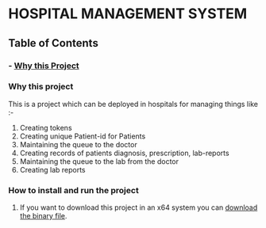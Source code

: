 # HOSPITAL MANAGEMENT SYSTEM

## Table of Contents
### - [Why this Project](https://github.com/adwayithks/hospital_management_project?tab=readme-ov-file#why-this-project)

### Why this project
 This is a project which can be deployed in hospitals for managing things like :-
 1) Creating tokens
 2) Creating unique Patient-id for Patients
 3) Maintaining the queue to the doctor
 4) Creating records of patients diagnosis, prescription, lab-reports
 5) Maintaining the queue to the lab from the doctor
 6) Creating lab reports

### How to install and run the project 
 1) If you want to download this project in an x64 system you can [download the binary file](https://github.com/adwayithks/hospital_management_project/raw/main/hospital_management).


